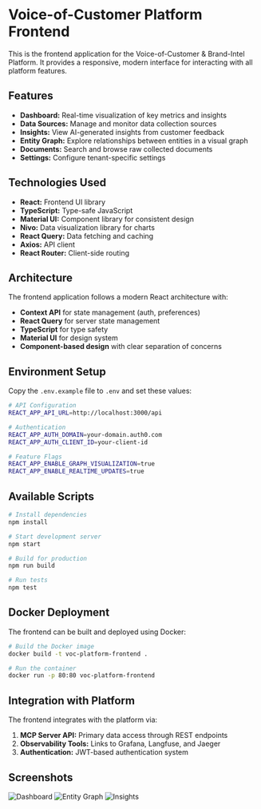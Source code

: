 # Voice-of-Customer Platform Frontend

This is the frontend application for the Voice-of-Customer & Brand-Intel Platform. It provides a responsive, modern interface for interacting with all platform features.

## Features

- **Dashboard:** Real-time visualization of key metrics and insights
- **Data Sources:** Manage and monitor data collection sources
- **Insights:** View AI-generated insights from customer feedback
- **Entity Graph:** Explore relationships between entities in a visual graph
- **Documents:** Search and browse raw collected documents
- **Settings:** Configure tenant-specific settings

## Technologies Used

- **React:** Frontend UI library
- **TypeScript:** Type-safe JavaScript
- **Material UI:** Component library for consistent design
- **Nivo:** Data visualization library for charts
- **React Query:** Data fetching and caching
- **Axios:** API client
- **React Router:** Client-side routing

## Architecture

The frontend application follows a modern React architecture with:

- **Context API** for state management (auth, preferences)
- **React Query** for server state management
- **TypeScript** for type safety
- **Material UI** for design system
- **Component-based design** with clear separation of concerns

## Environment Setup

Copy the `.env.example` file to `.env` and set these values:

```bash
# API Configuration
REACT_APP_API_URL=http://localhost:3000/api

# Authentication 
REACT_APP_AUTH_DOMAIN=your-domain.auth0.com
REACT_APP_AUTH_CLIENT_ID=your-client-id

# Feature Flags
REACT_APP_ENABLE_GRAPH_VISUALIZATION=true
REACT_APP_ENABLE_REALTIME_UPDATES=true
```

## Available Scripts

```bash
# Install dependencies
npm install

# Start development server
npm start

# Build for production
npm run build

# Run tests
npm test
```

## Docker Deployment

The frontend can be built and deployed using Docker:

```bash
# Build the Docker image
docker build -t voc-platform-frontend .

# Run the container
docker run -p 80:80 voc-platform-frontend
```

## Integration with Platform

The frontend integrates with the platform via:

1. **MCP Server API:** Primary data access through REST endpoints
2. **Observability Tools:** Links to Grafana, Langfuse, and Jaeger
3. **Authentication:** JWT-based authentication system

## Screenshots

![Dashboard](docs/screenshots/dashboard.png)
![Entity Graph](docs/screenshots/entity-graph.png)
![Insights](docs/screenshots/insights.png)
